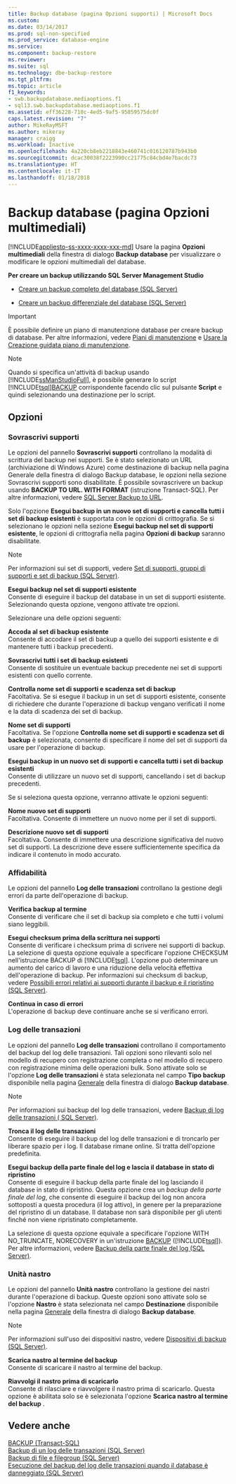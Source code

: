 ```yaml
---
title: Backup database (pagina Opzioni supporti) | Microsoft Docs
ms.custom: 
ms.date: 03/14/2017
ms.prod: sql-non-specified
ms.prod_service: database-engine
ms.service: 
ms.component: backup-restore
ms.reviewer: 
ms.suite: sql
ms.technology: dbe-backup-restore
ms.tgt_pltfrm: 
ms.topic: article
f1_keywords:
- swb.backupdatabase.mediaoptions.f1
- sql13.swb.backupdatabase.mediaoptions.f1
ms.assetid: eff36228-710c-4ed5-9af5-95859575dc0f
caps.latest.revision: "7"
author: MikeRayMSFT
ms.author: mikeray
manager: craigg
ms.workload: Inactive
ms.openlocfilehash: 4a220cb8eb2218843e460741c016120787b943b0
ms.sourcegitcommit: dcac30038f2223990cc21775c84cbd4e7bacdc73
ms.translationtype: HT
ms.contentlocale: it-IT
ms.lasthandoff: 01/18/2018
---
```

# <a name="back-up-database-media-options-page"></a>Backup database (pagina Opzioni multimediali)
[!INCLUDE[appliesto-ss-xxxx-xxxx-xxx-md](../../includes/appliesto-ss-xxxx-xxxx-xxx-md.md)] Usare la pagina **Opzioni multimediali** della finestra di dialogo **Backup database** per visualizzare o modificare le opzioni multimediali del database.  
  
 **Per creare un backup utilizzando SQL Server Management Studio**  
  
-   [Creare un backup completo del database &#40;SQL Server&#41;](../../relational-databases/backup-restore/create-a-full-database-backup-sql-server.md)  
  
-   [Creare un backup differenziale del database &#40;SQL Server&#41;](../../relational-databases/backup-restore/create-a-differential-database-backup-sql-server.md)  
  
> [!IMPORTANT]  
>  È possibile definire un piano di manutenzione database per creare backup di database. Per altre informazioni, vedere [Piani di manutenzione](../../relational-databases/maintenance-plans/maintenance-plans.md) e [Usare la Creazione guidata piano di manutenzione](../../relational-databases/maintenance-plans/use-the-maintenance-plan-wizard.md).  
  
> [!NOTE]  
>  Quando si specifica un'attività di backup usando [!INCLUDE[ssManStudioFull](../../includes/ssmanstudiofull-md.md)], è possibile generare lo script [!INCLUDE[tsql](../../includes/tsql-md.md)][BACKUP](../../t-sql/statements/backup-transact-sql.md) corrispondente facendo clic sul pulsante **Script** e quindi selezionando una destinazione per lo script.  
  
## <a name="options"></a>Opzioni  
  
### <a name="overwrite-media"></a>Sovrascrivi supporti  
 Le opzioni del pannello **Sovrascrivi supporti** controllano la modalità di scrittura del backup nei supporti. Se è stato selezionato un URL (archiviazione di Windows Azure) come destinazione di backup nella pagina Generale della finestra di dialogo Backup database, le opzioni nella sezione Sovrascrivi supporti sono disabilitate. È possibile sovrascrivere un backup usando **BACKUP TO URL. WITH FORMAT** (istruzione Transact-SQL). Per altre informazioni, vedere [SQL Server Backup to URL](../../relational-databases/backup-restore/sql-server-backup-to-url.md).  
  
 Solo l'opzione **Esegui backup in un nuovo set di supporti e cancella tutti i set di backup esistenti** è supportata con le opzioni di crittografia. Se si selezionano le opzioni nella sezione **Esegui backup nel set di supporti esistente**, le opzioni di crittografia nella pagina **Opzioni di backup** saranno disabilitate.  
  
> [!NOTE]  
>  Per informazioni sui set di supporti, vedere [Set di supporti, gruppi di supporti e set di backup &#40;SQL Server&#41;](../../relational-databases/backup-restore/media-sets-media-families-and-backup-sets-sql-server.md).  
  
 **Esegui backup nel set di supporti esistente**  
 Consente di eseguire il backup del database in un set di supporti esistente. Selezionando questa opzione, vengono attivate tre opzioni.  
  
 Selezionare una delle opzioni seguenti:  
  
 **Accoda al set di backup esistente**  
 Consente di accodare il set di backup a quello dei supporti esistente e di mantenere tutti i backup precedenti.  
  
 **Sovrascrivi tutti i set di backup esistenti**  
 Consente di sostituire un eventuale backup precedente nei set di supporti esistenti con quello corrente.  
  
 **Controlla nome set di supporti e scadenza set di backup**  
 Facoltativa. Se si esegue il backup in un set di supporti esistente, consente di richiedere che durante l'operazione di backup vengano verificati il nome e la data di scadenza dei set di backup.  
  
 **Nome set di supporti**  
 Facoltativa. Se l'opzione **Controlla nome set di supporti e scadenza set di backup** è selezionata, consente di specificare il nome del set di supporti da usare per l'operazione di backup.  
  
 **Esegui backup in un nuovo set di supporti e cancella tutti i set di backup esistenti**  
 Consente di utilizzare un nuovo set di supporti, cancellando i set di backup precedenti.  
  
 Se si seleziona questa opzione, verranno attivate le opzioni seguenti:  
  
 **Nome nuovo set di supporti**  
 Facoltativa. Consente di immettere un nuovo nome per il set di supporti.  
  
 **Descrizione nuovo set di supporti**  
 Facoltativa. Consente di immettere una descrizione significativa del nuovo set di supporti. La descrizione deve essere sufficientemente specifica da indicare il contenuto in modo accurato.  
  
### <a name="reliability"></a>Affidabilità  
 Le opzioni del pannello **Log delle transazioni** controllano la gestione degli errori da parte dell'operazione di backup.  
  
 **Verifica backup al termine**  
 Consente di verificare che il set di backup sia completo e che tutti i volumi siano leggibili.  
  
 **Esegui checksum prima della scrittura nei supporti**  
 Consente di verificare i checksum prima di scrivere nei supporti di backup. La selezione di questa opzione equivale a specificare l'opzione CHECKSUM nell'istruzione BACKUP di [!INCLUDE[tsql](../../includes/tsql-md.md)]. L'opzione può determinare un aumento del carico di lavoro e una riduzione della velocità effettiva dell'operazione di backup. Per informazioni sui checksum di backup, vedere [Possibili errori relativi ai supporti durante il backup e il ripristino &#40;SQL Server&#41;](../../relational-databases/backup-restore/possible-media-errors-during-backup-and-restore-sql-server.md).  
  
 **Continua in caso di errori**  
 L'operazione di backup deve continuare anche se si verificano errori.  
  
### <a name="transaction-log"></a>Log delle transazioni  
 Le opzioni del pannello **Log delle transazioni** controllano il comportamento del backup del log delle transazioni. Tali opzioni sono rilevanti solo nel modello di recupero con registrazione completa o nel modello di recupero con registrazione minima delle operazioni bulk. Sono attivate solo se l'opzione **Log delle transazioni** è stata selezionata nel campo **Tipo backup** disponibile nella pagina [Generale](../../relational-databases/backup-restore/back-up-database-general-page.md) della finestra di dialogo **Backup database**.  
  
> [!NOTE]  
>  Per informazioni sui backup del log delle transazioni, vedere [Backup di log delle transazioni &#40; SQL Server&#41;](../../relational-databases/backup-restore/transaction-log-backups-sql-server.md).  
  
 **Tronca il log delle transazioni**  
 Consente di eseguire il backup del log delle transazioni e di troncarlo per liberare spazio per i log. Il database rimane online. Si tratta dell'opzione predefinita.  
  
 **Esegui backup della parte finale del log e lascia il database in stato di ripristino**  
 Consente di eseguire il backup della parte finale del log lasciando il database in stato di ripristino. Questa opzione crea un *backup della parte finale del log*, che consente di eseguire il backup dei log non ancora sottoposti a questa procedura (il log attivo), in genere per la preparazione del ripristino di un database. Il database non sarà disponibile per gli utenti finché non viene ripristinato completamente.  
  
 La selezione di questa opzione equivale a specificare l'opzione WITH NO_TRUNCATE, NORECOVERY in un'istruzione [BACKUP](../../t-sql/statements/backup-transact-sql.md) ([!INCLUDE[tsql](../../includes/tsql-md.md)]). Per altre informazioni, vedere [Backup della parte finale del log &#40;SQL Server&#41;](../../relational-databases/backup-restore/tail-log-backups-sql-server.md).  
  
### <a name="tape-drive"></a>Unità nastro  
 Le opzioni del pannello **Unità nastro** controllano la gestione dei nastri durante l'operazione di backup. Queste opzioni sono attivate solo se l'opzione **Nastro** è stata selezionata nel campo **Destinazione** disponibile nella pagina [Generale](../../relational-databases/backup-restore/back-up-database-general-page.md) della finestra di dialogo **Backup database**.  
  
> [!NOTE]  
>  Per informazioni sull'uso dei dispositivi nastro, vedere [Dispositivi di backup &#40;SQL Server&#41;](../../relational-databases/backup-restore/backup-devices-sql-server.md).  
  
 **Scarica nastro al termine del backup**  
 Consente di scaricare il nastro al termine del backup.  
  
 **Riavvolgi il nastro prima di scaricarlo**  
 Consente di rilasciare e riavvolgere il nastro prima di scaricarlo. Questa opzione è abilitata solo se è selezionata l'opzione **Scarica nastro al termine del backup** .  
  
## <a name="see-also"></a>Vedere anche  
 [BACKUP &#40;Transact-SQL&#41;](../../t-sql/statements/backup-transact-sql.md)   
 [Backup di un log delle transazioni &#40;SQL Server&#41;](../../relational-databases/backup-restore/back-up-a-transaction-log-sql-server.md)   
 [Backup di file e filegroup &#40;SQL Server&#41;](../../relational-databases/backup-restore/back-up-files-and-filegroups-sql-server.md)   
 [Esecuzione del backup del log delle transazioni quando il database è danneggiato &#40;SQL Server&#41;](../../relational-databases/backup-restore/back-up-the-transaction-log-when-the-database-is-damaged-sql-server.md)  
  
  
